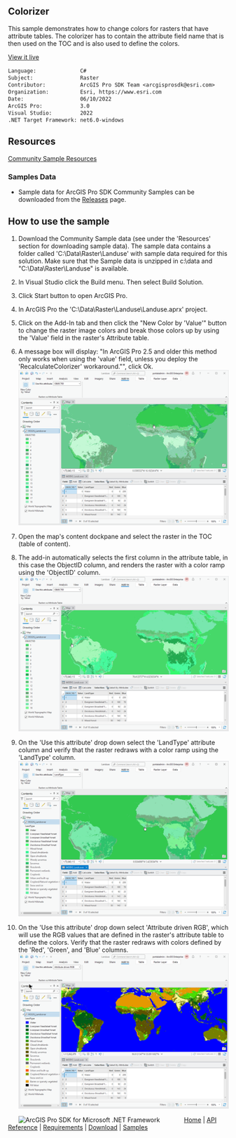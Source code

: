 ## Colorizer

<!-- TODO: Write a brief abstract explaining this sample -->
This sample demonstrates how to change colors for rasters that have attribute tables.  The colorizer has to contain the attribute field name that is then used on the TOC and is also used to define the colors.  
  


<a href="https://pro.arcgis.com/en/pro-app/sdk/" target="_blank">View it live</a>

<!-- TODO: Fill this section below with metadata about this sample-->
```
Language:              C#
Subject:               Raster
Contributor:           ArcGIS Pro SDK Team <arcgisprosdk@esri.com>
Organization:          Esri, https://www.esri.com
Date:                  06/10/2022
ArcGIS Pro:            3.0
Visual Studio:         2022
.NET Target Framework: net6.0-windows
```

## Resources

[Community Sample Resources](https://github.com/Esri/arcgis-pro-sdk-community-samples#resources)

### Samples Data

* Sample data for ArcGIS Pro SDK Community Samples can be downloaded from the [Releases](https://github.com/Esri/arcgis-pro-sdk-community-samples/releases) page.  

## How to use the sample
<!-- TODO: Explain how this sample can be used. To use images in this section, create the image file in your sample project's screenshots folder. Use relative url to link to this image using this syntax: ![My sample Image](FacePage/SampleImage.png) -->
1. Download the Community Sample data (see under the 'Resources' section for downloading sample data).  The sample data contains a folder called 'C:\Data\Raster\Landuse' with sample data required for this solution.  Make sure that the Sample data is unzipped in c:\data and "C:\Data\Raster\Landuse" is available.  
1. In Visual Studio click the Build menu. Then select Build Solution.  
1. Click Start button to open ArcGIS Pro.  
1. In ArcGIS Pro the 'C:\Data\Raster\Landuse\Landuse.aprx' project.    
1. Click on the Add-In tab and then click the "New Color by 'Value'" button to change the raster image colors and break those colors up by using the 'Value' field in the raster's Attribute table.    
1. A message box will display: "In ArcGIS Pro 2.5 and older this method only works when using the 'value' field, unless you deploy the 'RecalculateColorizer' workaround."", click Ok.  
![UI](Screenshots/Screen2.png)  
  
1. Open the map's content dockpane and select the raster in the TOC (table of content).  
1. The add-in automatically selects the first column in the attribute table, in this case the ObjectID column, and renders the raster with a color ramp using the 'ObjectID' column.  
![UI](Screenshots/Screen4.png)  
  
1. On the 'Use this attribute' drop down select the 'LandType' attribute column and verify that the raster redraws with a color ramp using the 'LandType' column.  
![UI](Screenshots/Screen5.png)  
  
1. On the 'Use this attribute' drop down select 'Attribute driven RGB', which will use the RGB values that are defined in the raster's attribute table to define the colors.  Verify that the raster redraws with colors defined by the 'Red', 'Green', and 'Blue' columns.  
![UI](Screenshots/Screen6.png)  
  


<!-- End -->

&nbsp;&nbsp;&nbsp;&nbsp;&nbsp;&nbsp;<img src="https://esri.github.io/arcgis-pro-sdk/images/ArcGISPro.png"  alt="ArcGIS Pro SDK for Microsoft .NET Framework" height = "20" width = "20" align="top"  >
&nbsp;&nbsp;&nbsp;&nbsp;&nbsp;&nbsp;&nbsp;&nbsp;&nbsp;&nbsp;&nbsp;&nbsp;
[Home](https://github.com/Esri/arcgis-pro-sdk/wiki) | <a href="https://pro.arcgis.com/en/pro-app/latest/sdk/api-reference" target="_blank">API Reference</a> | [Requirements](https://github.com/Esri/arcgis-pro-sdk/wiki#requirements) | [Download](https://github.com/Esri/arcgis-pro-sdk/wiki#installing-arcgis-pro-sdk-for-net) | <a href="https://github.com/esri/arcgis-pro-sdk-community-samples" target="_blank">Samples</a>
